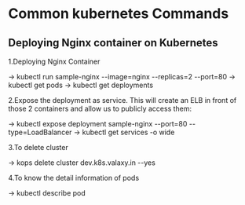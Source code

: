 # Common kubernetes Commands

Deploying Nginx container on Kubernetes
-----------------------------------------
1.Deploying Nginx Container

  -> kubectl run sample-nginx --image=nginx --replicas=2 --port=80
  -> kubectl get pods
  -> kubectl get deployments
  
2.Expose the deployment as service. This will create an ELB in front of those 2 containers and allow us to publicly access them:

 -> kubectl expose deployment sample-nginx --port=80 --type=LoadBalancer
 -> kubectl get services -o wide
 
3.To delete cluster

 -> kops delete cluster dev.k8s.valaxy.in --yes
 
4.To know the detail information of pods

 -> kubectl describe pod <podname>
 
 
 
 




   
